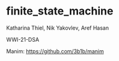 # finite_state_machine

Katharina Thiel, Nik Yakovlev, Aref Hasan


WWI-21-DSA


Manim: https://github.com/3b1b/manim
